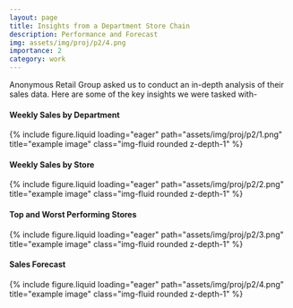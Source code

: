 ```yaml
---
layout: page
title: Insights from a Department Store Chain
description: Performance and Forecast
img: assets/img/proj/p2/4.png
importance: 2
category: work 
---
```


Anonymous Retail Group asked us to conduct an in-depth analysis of their sales data. Here are some of the key insights we were tasked with-

#### Weekly Sales by Department

<div class="row">
    <div class="col-sm mt-3 mt-md-0">
        {% include figure.liquid loading="eager" path="assets/img/proj/p2/1.png" title="example image" class="img-fluid rounded z-depth-1" %}
    </div>
</div>

#### Weekly Sales by Store

<div class="row">
    <div class="col-sm mt-3 mt-md-0">
        {% include figure.liquid loading="eager" path="assets/img/proj/p2/2.png" title="example image" class="img-fluid rounded z-depth-1" %}
    </div>
</div>

#### Top and Worst Performing Stores

<div class="row">
    <div class="col-sm mt-3 mt-md-0">
        {% include figure.liquid loading="eager" path="assets/img/proj/p2/3.png" title="example image" class="img-fluid rounded z-depth-1" %}
    </div>
</div>

#### Sales Forecast

<div class="row">
    <div class="col-sm mt-3 mt-md-0">
        {% include figure.liquid loading="eager" path="assets/img/proj/p2/4.png" title="example image" class="img-fluid rounded z-depth-1" %}
    </div>
</div>

